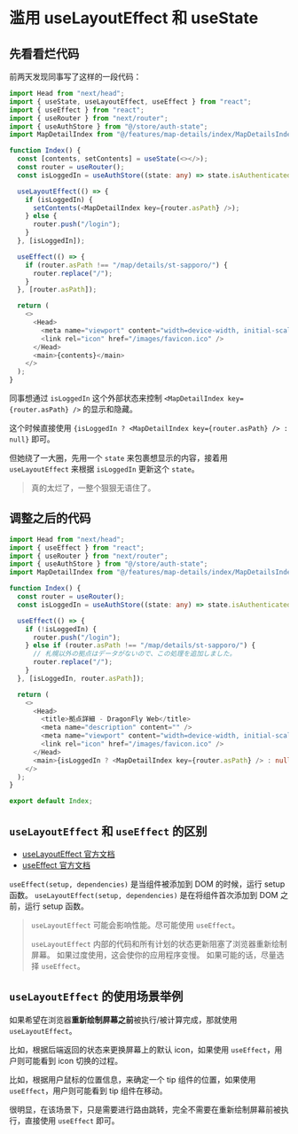 # 滥用 useLayoutEffect 和 useState

## 先看看烂代码

前两天发现同事写了这样的一段代码：

```ts
import Head from "next/head";
import { useState, useLayoutEffect, useEffect } from "react";
import { useEffect } from "react";
import { useRouter } from "next/router";
import { useAuthStore } from "@/store/auth-state";
import MapDetailIndex from "@/features/map-details/index/MapDetailsIndex";

function Index() {
  const [contents, setContents] = useState(<></>);
  const router = useRouter();
  const isLoggedIn = useAuthStore((state: any) => state.isAuthenticated);

  useLayoutEffect(() => {
    if (isLoggedIn) {
      setContents(<MapDetailIndex key={router.asPath} />);
    } else {
      router.push("/login");
    }
  }, [isLoggedIn]);

  useEffect(() => {
    if (router.asPath !== "/map/details/st-sapporo/") {
      router.replace("/");
    }
  }, [router.asPath]);

  return (
    <>
      <Head>
        <meta name="viewport" content="width=device-width, initial-scale=1" />
        <link rel="icon" href="/images/favicon.ico" />
      </Head>
      <main>{contents}</main>
    </>
  );
}
```

同事想通过 `isLoggedIn` 这个外部状态来控制 `<MapDetailIndex key={router.asPath} />` 的显示和隐藏。

这个时候直接使用 `{isLoggedIn ? <MapDetailIndex key={router.asPath} /> : null}` 即可。

但她绕了一大圈，先用一个 `state` 来包裹想显示的内容，接着用 `useLayoutEffect` 来根据 `isLoggedIn` 更新这个 `state`。

> 真的太烂了，一整个狠狠无语住了。

## 调整之后的代码

```ts
import Head from "next/head";
import { useEffect } from "react";
import { useRouter } from "next/router";
import { useAuthStore } from "@/store/auth-state";
import MapDetailIndex from "@/features/map-details/index/MapDetailsIndex";

function Index() {
  const router = useRouter();
  const isLoggedIn = useAuthStore((state: any) => state.isAuthenticated);

  useEffect(() => {
    if (!isLoggedIn) {
      router.push("/login");
    } else if (router.asPath !== "/map/details/st-sapporo/") {
      // 札幌以外の拠点はデータがないので、この処理を追加しました。
      router.replace("/");
    }
  }, [isLoggedIn, router.asPath]);

  return (
    <>
      <Head>
        <title>拠点詳細 - DragonFly Web</title>
        <meta name="description" content="" />
        <meta name="viewport" content="width=device-width, initial-scale=1" />
        <link rel="icon" href="/images/favicon.ico" />
      </Head>
      <main>{isLoggedIn ? <MapDetailIndex key={router.asPath} /> : null}</main>
    </>
  );
}

export default Index;
```

## `useLayoutEffect` 和 `useEffect` 的区别

- [useLayoutEffect 官方文档](https://zh-hans.react.dev/reference/react/useLayoutEffect)
- [useEffect 官方文档](https://zh-hans.react.dev/reference/react/useEffect)

`useEffect(setup, dependencies)` 是当组件被添加到 DOM 的时候，运行 setup 函数。
`useLayoutEffect(setup, dependencies)` 是在将组件首次添加到 DOM 之前，运行 setup 函数。

> `useLayoutEffect` 可能会影响性能。尽可能使用 `useEffect`。
>
> `useLayoutEffect` 内部的代码和所有计划的状态更新阻塞了浏览器重新绘制屏幕。
> 如果过度使用，这会使你的应用程序变慢。
> 如果可能的话，尽量选择 `useEffect`。

## `useLayoutEffect` 的使用场景举例

如果希望在浏览器**重新绘制屏幕之前**被执行/被计算完成，那就使用 `useLayoutEffect`。

比如，根据后端返回的状态来更换屏幕上的默认 icon，如果使用 `useEffect`，用户则可能看到 icon 切换的过程。

比如，根据用户鼠标的位置信息，来确定一个 tip 组件的位置，如果使用 `useEffect`，用户则可能看到 tip 组件在移动。

很明显，在该场景下，只是需要进行路由跳转，完全不需要在重新绘制屏幕前被执行，直接使用 `useEffect` 即可。
